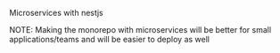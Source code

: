 Microservices with nestjs

NOTE: Making the monorepo with microservices will be better for small applications/teams and will be easier to deploy as well
